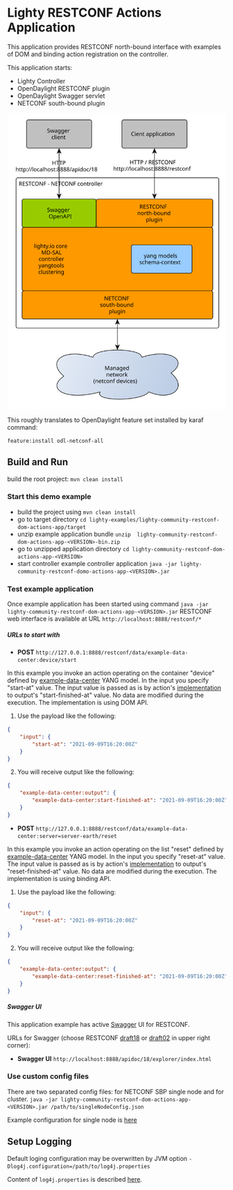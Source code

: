 # Lighty RESTCONF Actions Application
This application provides RESTCONF north-bound interface with examples of DOM and binding action registration on the controller.

This application starts:
* Lighty Controller
* OpenDaylight RESTCONF plugin
* OpenDaylight Swagger servlet
* NETCONF south-bound plugin

![architecture](docs/restconf-netconf-controller-architecture.svg)

This roughly translates to OpenDaylight feature set installed by karaf command:
```
feature:install odl-netconf-all
```

## Build and Run
build the root project: ```mvn clean install```

### Start this demo example
* build the project using ```mvn clean install```
* go to target directory ```cd lighty-examples/lighty-community-restconf-dom-actions-app/target``` 
* unzip example application bundle ```unzip  lighty-community-restconf-dom-actions-app-<VERSION>-bin.zip```
* go to unzipped application directory ```cd lighty-community-restconf-dom-actions-app-<VERSION>```
* start controller example controller application ```java -jar lighty-community-restconf-domo-actions-app-<VERSION>.jar``` 

### Test example application
Once example application has been started using command ```java -jar lighty-community-restconf-dom-actions-app-<VERSION>.jar``` 
RESTCONF web interface is available at URL ```http://localhost:8888/restconf/*```

##### URLs to start with
* __POST__ ```http://127.0.0.1:8888/restconf/data/example-data-center:device/start```

In this example you invoke an action operating on the container "device" defined by
[example-data-center](../../lighty-models/test/lighty-example-data-center/src/main/yang/example-data-center@2018-08-07.yang)
YANG model. In the input you specify "start-at" value.
The input value is passed as is by action's
[implementation](./src/main/java/io/lighty/examples/controllers/actions/dom/DeviceStartActionImpl.java)
to output's "start-finished-at" value.
No data are modified during the execution. The implementation is using DOM API.

1. Use the payload like the following:
```json
{
    "input": {
        "start-at": "2021-09-09T16:20:00Z"
    }
}
```

2. You will receive output like the following:

```json
{
    "example-data-center:output": {
        "example-data-center:start-finished-at": "2021-09-09T16:20:00Z"
    }
}
```
* __POST__ ```http://127.0.0.1:8888/restconf/data/example-data-center:server=server-earth/reset```

In this example you invoke an action operating on the list "reset" defined by
[example-data-center](../../lighty-models/test/lighty-example-data-center/src/main/yang/example-data-center@2018-08-07.yang)
YANG model. In the input you specify "reset-at" value.
The input value is passed as is by action's
[implementation](./src/main/java/io/lighty/examples/controllers/actions/binding/ServerResetActionImpl.java)
to output's "reset-finished-at" value.
No data are modified during the execution. The implementation is using binding API.

1. Use the payload like the following:
```json
{
    "input": {
        "reset-at": "2021-09-09T16:20:00Z"
    }
}
```

2. You will receive output like the following:

```json
{
    "example-data-center:output": {
        "example-data-center:reset-finished-at": "2021-09-09T16:20:00Z"
    }
}
```
##### Swagger UI
This application example has active [Swagger](https://swagger.io/) UI for RESTCONF.

URLs for Swagger (choose RESTCONF [draft18](https://tools.ietf.org/html/draft-ietf-netconf-restconf-18) or
[draft02](https://tools.ietf.org/html/draft-bierman-netconf-restconf-02) in upper right corner):
* __Swagger UI__ ``http://localhost:8888/apidoc/18/explorer/index.html``

### Use custom config files
There are two separated config files: for NETCONF SBP single node and for cluster.
`java -jar lighty-community-restconf-dom-actions-app-<VERSION>.jar /path/to/singleNodeConfig.json`

Example configuration for single node is [here](src/main/assembly/resources/sampleConfigSingleNode.json)

## Setup Logging
Default loging configuration may be overwritten by JVM option
```-Dlog4j.configuration=/path/to/log4j.properties```

Content of ```log4j.properties``` is described [here](https://logging.apache.org/log4j/2.x/manual/configuration.html).
